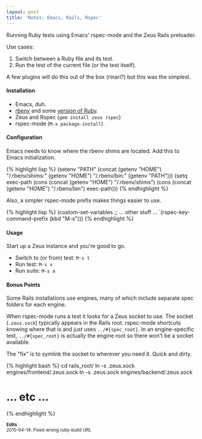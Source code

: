 ```yaml
---
layout: post
title: 'Notes: Emacs, Rails, Rspec'
---
```


Running Ruby tests using Emacs' rspec-mode and the Zeus Rails preloader.

Use cases:

1. Switch between a Ruby file and its test.
2. Run the test of the current file (or the test itself).

A few plugins will do this out of the box (rinari?) but this was the simplest.

#### Installation ####

- Emacs, duh.
- [rbenv](https://github.com/sstephenson/rbenv#installation) and some [version of Ruby](https://github.com/sstephenson/ruby-build#installation).
- Zeus and Rspec (`gem install zeus rspec`)
- rspec-mode (`M-x package-install`)

#### Configuration ####

Emacs needs to know where the rbenv shims are located. Add this to Emacs initialization.

{% highlight lisp %}
(setenv "PATH"
      (concat
       (getenv "HOME") "/.rbenv/shims:"
       (getenv "HOME") "/.rbenv/bin:"
       (getenv "PATH")))
(setq exec-path
    (cons (concat
           (getenv "HOME") "/.rbenv/shims")
           (cons (concat (getenv "HOME") "/.rbenv/bin") exec-path)))
{% endhighlight %}

Also, a simpler rspec-mode prefix makes things easier to use.

{% highlight lisp %}
(custom-set-variables
 ;; ... other stuff ...
 `(rspec-key-command-prefix (kbd "M-s")))
{% endhighlight %}

#### Usage ####

Start up a Zeus instance and you're good to go.

- Switch to (or from) test: `M-s t`
- Run test: `M-s v`
- Run suite: `M-s a`

#### Bonus Points ####

Some Rails installations use engines, many of which include separate
spec folders for each engine.

When rspec-mode runs a test it looks for a Zeus socket to use. The
socket (`.zeus.sock`) typically appears in the Rails root. rspec-mode
shortcuts knowing where that is and just uses `../#{spec_root}`. In an
engine-specific test, `../#{spec_root}` is actually the engine root so
there won't be a socket available.

The "fix" is to symlink the socket to wherever you need it. Quick and dirty.

{% highlight bash %}
cd rails_root/
ln -s .zeus.sock engines/frontend/.zeus.sock
ln -s .zeus.sock engines/backend/.zeus.sock
# ... etc ...
{% endhighlight %}

<small><strong>Edits</strong><br /> 2015-04-14: Fixed wrong ruby-build URL</small>